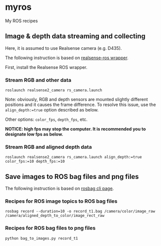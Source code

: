 # myros
My ROS recipes


## Image & depth data streaming and collecting

Here, it is assumed to use Realsense camera (e.g. D435).

The following instruction is based on 
[realsense-ros wrapper](https://github.com/IntelRealSense/realsense-ros).

First, install the Realsense ROS wrapper.


### Stream RGB and other data
```
roslaunch realsense2_camera rs_camera.launch
```

Note: obviously, RGB and depth sensors are mounted slightly different positions and it causes the frame difference.
To resolve this issue, use the `align_depth:=true` option described as below.

Other options: `color_fps`, `depth_fps`, etc.

**NOTICE: high fps may stop the computer. It is recommended you to designate low fps as below.**

### Stream RGB and aligned depth data
```
roslaunch realsense2_camera rs_camera.launch align_depth:=true color_fps:=10 depth_fps:=10
```


## Save images to ROS bag files and png files
The following instruction is based on 
[rosbag cli page](http://wiki.ros.org/rosbag/Commandline).

### Recipes for ROS image topics to ROS bag files
```
rosbag record --duration=10 -o record_t1.bag /camera/color/image_raw /camera/aligned_depth_to_color/image_rect_raw
```

### Recipes for ROS bag files to png files
```
python bag_to_images.py record_t1
```
